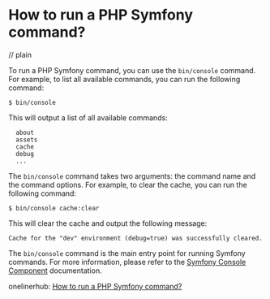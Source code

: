 # How to run a PHP Symfony command?
// plain

To run a PHP Symfony command, you can use the `bin/console` command. For example, to list all available commands, you can run the following command:

```
$ bin/console
```

This will output a list of all available commands:

```
  about
  assets
  cache
  debug
  ...
```

The `bin/console` command takes two arguments: the command name and the command options. For example, to clear the cache, you can run the following command:

```
$ bin/console cache:clear
```

This will clear the cache and output the following message:

```
Cache for the "dev" environment (debug=true) was successfully cleared.
```

The `bin/console` command is the main entry point for running Symfony commands. For more information, please refer to the [Symfony Console Component](https://symfony.com/doc/current/components/console.html) documentation.

onelinerhub: [How to run a PHP Symfony command?](https://onelinerhub.com/php-symfony/how-to-run-a-php-symfony-command)